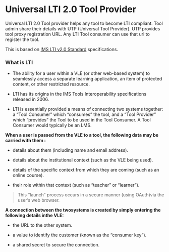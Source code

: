 # Universal LTI 2.0 Tool Provider

Universal LTI 2.0 Tool provider helps any tool to become LTI compliant. Tool admin share their details with UTP (Universal Tool Provider). UTP provides tool proxy registration URL. Any LTI Tool consumer can use that url to register the tool. 

This is based on [IMS LTI v2.0 Standard](https://www.imsglobal.org/specs/ltiv2p0) specifications.

### What is LTI

  * The ability for a user within a VLE (or other web-based system) to seamlessly access a separate learning application, an item of protected content, or other restricted resource.
  
  * LTI has its origins in the IMS Tools Interoperability specifications released in 2006. 
  * LTI is essentially provided a means of connecting two systems together: a “Tool Consumer” which “consumes” the tool, and a “Tool Provider” which “provides” the Tool to be used in the Tool Consumer.  A Tool Consumer would typically be an LMS.
  
  **When a user is passed from the VLE to a tool, the following data may be carried with them :**

  * details about them (including name and email address).
  * details about the institutional context (such as the VLE being used).
  
  * details of the specific context from which they are coming (such as an online course).
  
  * their role within that context (such as “teacher” or “learner”).  
  
  >This “launch” process occurs in a secure manner (using OAuth)via the user’s web browser.

  **A connection between the twosystems is created by simply entering the following details inthe VLE:**
  
  * the URL to the other system.
  * a value to identify the customer (known as the “consumer key”).
  
  * a shared secret to secure the connection. 
